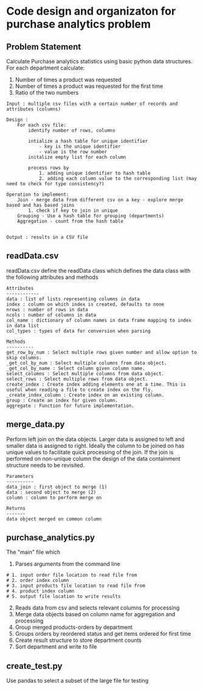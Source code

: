 # Code design and organizaton for purchase analytics problem


##  Problem Statement
Calculate Purchase analytics statistics using basic python data structures.
For each department calculate:

1. Number of times a product was requested
2. Number of times a product was requested for the first time
3. Ratio of the two numbers

```
Input : multiple csv files with a certain number of records and attributes (columns)

Design :
	For each csv file:
		identify number of rows, columns

		intialize a hash table for unique identifier
			- key is the unique identifier
			- value is the row number
		initalize empty list for each column

		process rows by
			1. adding unique identifier to hash table
			2. adding each column value to the corresponding list (may need to check for type consistency?)

Operation to implement:
	Join - merge data from different csv on a key - explore merge based and has based joins
		1. check if key to join in unique
	Grouping - Use a hash table for grouping (departments)
	Aggregation - count from the hash table 


Output : results in a CSV file

```

## readData.csv
readData.csv define the readData class which defines the data class with the following attributes and methods

	Attributes
    ------------
    data : list of lists representing columns in data
    index : column on which index is created, defaults to none
    nrows : number of rows in data
    ncols : number of columns in data
    col_name : dictionary of column names in data frame mapping to index in data list
    col_types : types of data for conversion when parsing

    Methods
    ----------
    get_row_by_num : Select multiple rows given number and allow option to skip columns.
    _get_col_by_num : Select multiple columns from data object.
    _get_col_by_name : Select column given column name.
    select_columns : Select multiple columns from data object.
    select_rows : Select multiple rows from data object.
    create_index : Create index adding elements one at a time. This is useful when reading a file to create index on the fly.
    _create_index_column : Create index on an existing column.
    group : Create an index for given column.
    aggregate : Function for future implementation.


## merge_data.py
Perform left join on the data objects. Larger data is assigned to left and smaller data is assigned to right. Ideally the column to be joined on has unique values to facilitate quick processing of the join. If the join is performed on non-unique column the design of the data containment structure needs to be revisited.

	Parameters
    ----------
    data_join : first object to merge (1)
    data : second object to merge (2)
    column : column to perform merge on

    Returns
    -------
    data object merged on common column

## purchase_analytics.py
The "main" file which 
1. Parses arguments from the command line
```
# 1. input order file location to read file from
# 2. order index column
# 3. input products file location to read file from
# 4. product index column
# 5. output file location to write results
```
2. Reads data from csv and selects relevant columns for processing
3. Merge data objects based on column name for aggregation and processing
4. Group merged products-orders by department
5. Groups orders by reordered status and get items ordered for first time
6. Create result structure to store department counts
7. Sort department and write to file

## create_test.py
Use pandas to select a subset of the large file for testing



